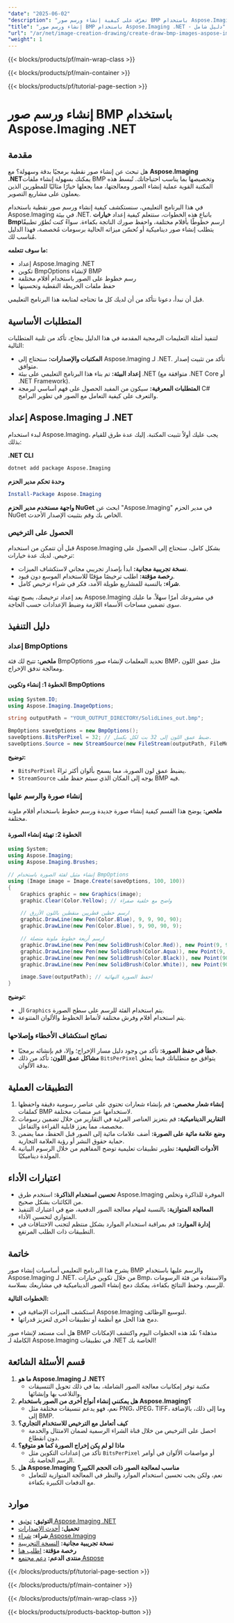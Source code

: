 ```yaml
---
"date": "2025-06-02"
"description": "تعرّف على كيفية إنشاء ورسم صور BMP باستخدام Aspose.Imaging في .NET. يغطي هذا الدليل الإعداد والتكوين وتقنيات الرسم والتحسين للمطورين."
"title": "إنشاء ورسم صور BMP باستخدام Aspose.Imaging .NET - دليل شامل"
"url": "/ar/net/image-creation-drawing/create-draw-bmp-images-aspose-imaging-net/"
"weight": 1
---
```


{{< blocks/products/pf/main-wrap-class >}}

{{< blocks/products/pf/main-container >}}

{{< blocks/products/pf/tutorial-page-section >}}
# إنشاء ورسم صور BMP باستخدام Aspose.Imaging .NET

## مقدمة
هل تبحث عن إنشاء صور نقطية برمجيًا بدقة وسهولة؟ مع **Aspose.Imaging .NET**يمكنك بسهولة إنشاء ملفات BMP وتخصيصها بما يناسب احتياجاتك. تُبسط هذه المكتبة القوية عملية إنشاء الصور ومعالجتها، مما يجعلها خيارًا مثاليًا للمطورين الذين يعملون على مشاريع التصوير.

في هذا البرنامج التعليمي، سنستكشف كيفية إنشاء ورسم صور نقطية باستخدام Aspose.Imaging في بيئة .NET. باتباع هذه الخطوات، ستتعلم كيفية إعداد **خيارات Bmp**ارسم خطوطًا بأقلام مختلفة، واحفظ صورك الناتجة بكفاءة. سواءً كنت تُطوّر تطبيقًا يتطلب إنشاء صور ديناميكية أو تُحسّن ميزاته الحالية برسومات مُخصصة، فهذا الدليل مُناسب لك.

**ما سوف تتعلمه:**
- إعداد Aspose.Imaging .NET
- تكوين BmpOptions لإنشاء BMP
- رسم خطوط على الصور باستخدام أقلام مختلفة
- حفظ ملفات الخريطة النقطية وتحسينها

قبل أن نبدأ، دعونا نتأكد من أن لديك كل ما تحتاجه لمتابعة هذا البرنامج التعليمي.

## المتطلبات الأساسية
لتنفيذ أمثلة التعليمات البرمجية المقدمة في هذا الدليل بنجاح، تأكد من تلبية المتطلبات التالية:

- **المكتبات والإصدارات:** ستحتاج إلى Aspose.Imaging لـ .NET. تأكد من تثبيت إصدار متوافق.
- **إعداد البيئة:** تم بناء هذا البرنامج التعليمي على بيئة .NET (متوافقة مع .NET Core أو .NET Framework).
- **المتطلبات المعرفية:** سيكون من المفيد الحصول على فهم أساسي لبرمجة C# والتعرف على كيفية التعامل مع الصور في تطوير البرامج.

## إعداد Aspose.Imaging لـ .NET
لبدء استخدام Aspose.Imaging، يجب عليك أولاً تثبيت المكتبة. إليك عدة طرق للقيام بذلك:

**.NET CLI**
```bash
dotnet add package Aspose.Imaging
```

**وحدة تحكم مدير الحزم**
```powershell
Install-Package Aspose.Imaging
```

**واجهة مستخدم مدير الحزم NuGet**
ابحث عن "Aspose.Imaging" في مدير الحزم NuGet الخاص بك وقم بتثبيت الإصدار الأحدث.

### الحصول على الترخيص
قبل أن تتمكن من استخدام Aspose.Imaging بشكل كامل، ستحتاج إلى الحصول على ترخيص. لديك عدة خيارات:
- **نسخة تجريبية مجانية:** ابدأ بإصدار تجريبي مجاني لاستكشاف الميزات.
- **رخصة مؤقتة:** اطلب ترخيصًا مؤقتًا للاستخدام الموسع دون قيود.
- **شراء:** بالنسبة للمشاريع طويلة الأمد، فكر في شراء ترخيص كامل.

بعد إعداد ترخيصك، يصبح تهيئة Aspose.Imaging في مشروعك أمرًا سهلاً. ما عليك سوى تضمين مساحات الأسماء اللازمة وضبط الإعدادات حسب الحاجة.

## دليل التنفيذ
### إعداد BmpOptions
**ملخص:**
تتيح لك فئة BmpOptions تحديد المعلمات لإنشاء صور BMP، مثل عمق اللون ومعالجة تدفق الإخراج.

#### الخطوة 1: إنشاء وتكوين BmpOptions
```csharp
using System.IO;
using Aspose.Imaging.ImageOptions;

string outputPath = "YOUR_OUTPUT_DIRECTORY/SolidLines_out.bmp";

BmpOptions saveOptions = new BmpOptions();
saveOptions.BitsPerPixel = 32; // ضبط عمق اللون إلى 32 بت لكل بكسل.
saveOptions.Source = new StreamSource(new FileStream(outputPath, FileMode.Create));
```
**توضيح:**
- `BitsPerPixel` يضبط عمق لون الصورة، مما يسمح بألوان أكثر ثراءً.
- `StreamSource` يوجه إلى المكان الذي سيتم حفظ ملف BMP فيه.

### إنشاء صورة والرسم عليها
**ملخص:**
يوضح هذا القسم كيفية إنشاء صورة جديدة ورسم خطوط باستخدام أقلام ملونة مختلفة.

#### الخطوة 2: تهيئة إنشاء الصورة
```csharp
using System;
using Aspose.Imaging;
using Aspose.Imaging.Brushes;

// إنشاء مثيل لفئة الصورة باستخدام BmpOptions
using (Image image = Image.Create(saveOptions, 100, 100))
{
    Graphics graphic = new Graphics(image);
    graphic.Clear(Color.Yellow); // واضح مع خلفية صفراء

    // ارسم خطين قطريين منقطين باللون الأزرق
    graphic.DrawLine(new Pen(Color.Blue), 9, 9, 90, 90);
    graphic.DrawLine(new Pen(Color.Blue), 9, 90, 90, 9);

    // ارسم أربعة خطوط ملونة متصلة
    graphic.DrawLine(new Pen(new SolidBrush(Color.Red)), new Point(9, 9), new Point(9, 90));
    graphic.DrawLine(new Pen(new SolidBrush(Color.Aqua)), new Point(9, 90), new Point(90, 90));
    graphic.DrawLine(new Pen(new SolidBrush(Color.Black)), new Point(90, 90), new Point(90, 9));
    graphic.DrawLine(new Pen(new SolidBrush(Color.White)), new Point(90, 9), new Point(9, 9));

    image.Save(outputPath); // احفظ الصورة النهائية
}
```
**توضيح:**
- ال `Graphics` يتم استخدام الفئة للرسم على سطح الصورة.
- يتم استخدام أقلام وفرش مختلفة لأنماط الخطوط والألوان المتنوعة.

### نصائح استكشاف الأخطاء وإصلاحها
- **خطأ في حفظ الصورة:** تأكد من وجود دليل مسار الإخراج؛ وإلا، قم بإنشائه برمجيًا.
- **مشاكل عمق اللون:** تأكد من ذلك `BitsPerPixel` يتوافق مع متطلباتك فيما يتعلق بدقة الألوان.

## التطبيقات العملية
1. **إنشاء شعار مخصص:**
   قم بإنشاء شعارات تحتوي على عناصر رسومية دقيقة واحفظها كملفات BMP لاستخدامها عبر منصات مختلفة.
2. **التقارير الديناميكية:**
   قم بتعزيز العناصر المرئية في التقارير من خلال تضمين رسومات مخصصة، مما يعزز قابلية القراءة والتفاعل.
3. **وضع علامة مائية على الصورة:**
   أضف علامات مائية إلى الصور قبل الحفظ، مما يضمن حماية حقوق النشر أو رؤية العلامة التجارية.
4. **الأدوات التعليمية:**
   تطوير تطبيقات تعليمية توضح المفاهيم من خلال الرسوم البيانية المولدة ديناميكيًا.

## اعتبارات الأداء
- **تحسين استخدام الذاكرة:** استخدم طرق Aspose.Imaging الموفرة للذاكرة وتخلص من الكائنات بشكل صحيح.
- **المعالجة المتوازية:** بالنسبة لمهام معالجة الصور الدفعية، ضع في اعتبارك التنفيذ المتوازي لتحسين الأداء.
- **إدارة الموارد:** قم بمراقبة استخدام الموارد بشكل منتظم لتجنب الاختناقات في التطبيقات ذات الطلب المرتفع.

## خاتمة
يشرح هذا البرنامج التعليمي أساسيات إنشاء صور BMP والرسم عليها باستخدام Aspose.Imaging لـ .NET. من خلال تكوين خيارات Bmp، والاستفادة من فئة الرسومات للرسم، وحفظ النتائج بكفاءة، يمكنك دمج إنشاء الصور الديناميكية في مشاريعك بسلاسة.

**الخطوات التالية:**
- استكشف الميزات الإضافية في Aspose.Imaging لتوسيع الوظائف.
- دمج هذا الحل مع أنظمة أو تطبيقات أخرى لتعزيز قدراتها.

هل أنت مستعد لإنشاء صور BMP مذهلة؟ نفّذ هذه الخطوات اليوم واكتشف الإمكانات الكاملة لـ Aspose.Imaging في تطبيقات .NET الخاصة بك!

## قسم الأسئلة الشائعة
1. **ما هو Aspose.Imaging لـ .NET؟**
   - مكتبة توفر إمكانيات معالجة الصور الشاملة، بما في ذلك تحويل التنسيقات والتلاعب بها وإنشائها.
2. **هل يمكنني إنشاء أنواع أخرى من الصور باستخدام Aspose.Imaging؟**
   - نعم، فهو يدعم تنسيقات مختلفة مثل PNG، JPEG، TIFF، وما إلى ذلك، بالإضافة إلى BMP.
3. **كيف أتعامل مع الترخيص للاستخدام التجاري؟**
   - احصل على الترخيص من خلال قناة الشراء الرسمية لضمان الامتثال والخدمة دون انقطاع.
4. **ماذا لو لم يكن إخراج الصورة كما هو متوقع؟**
   - تأكد من إعدادات التكوين مثل `BitsPerPixel` أو مواصفات الألوان في أوامر الرسم الخاصة بك.
5. **هل Aspose.Imaging مناسب لمعالجة الصور ذات الحجم الكبير؟**
   - نعم، ولكن يجب تحسين استخدام الموارد والنظر في المعالجة المتوازية للتعامل مع الدفعات الكبيرة بكفاءة.

## موارد
- **التوثيق:** [توثيق Aspose.Imaging .NET](https://reference.aspose.com/imaging/net/)
- **تحميل:** [أحدث الإصدارات](https://releases.aspose.com/imaging/net/)
- **شراء:** [شراء Aspose.Imaging](https://purchase.aspose.com/buy)
- **نسخة تجريبية مجانية:** [النسخة التجريبية](https://releases.aspose.com/imaging/net/)
- **رخصة مؤقتة:** [اطلب هنا](https://purchase.aspose.com/temporary-license/)
- **منتدى الدعم:** [دعم مجتمع Aspose](https://forum.aspose.com/c/imaging/10)

{{< /blocks/products/pf/tutorial-page-section >}}

{{< /blocks/products/pf/main-container >}}

{{< /blocks/products/pf/main-wrap-class >}}

{{< blocks/products/products-backtop-button >}}